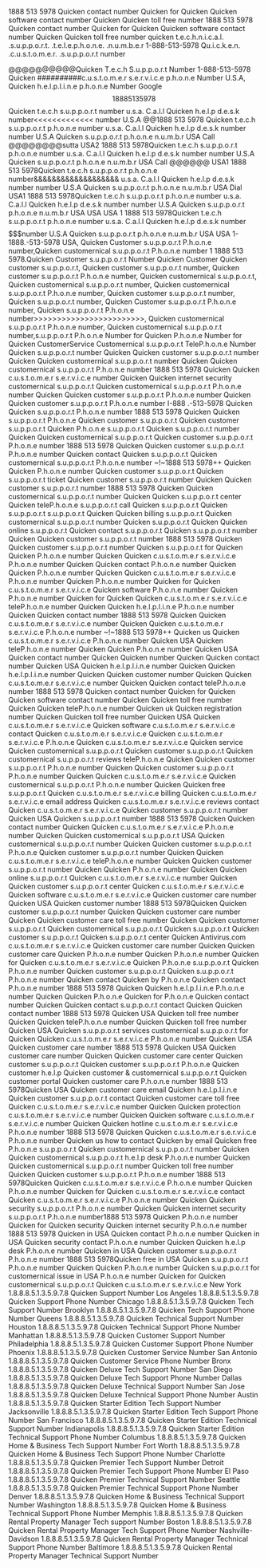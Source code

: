 1888 513 5978 Quicken contact number Quicken for Quicken Quicken software contact number Quicken Quicken toll free number
1888 513 5978 Quicken contact number Quicken for Quicken Quicken software contact number Quicken Quicken toll free number
quicken t.e.c.h.n.i.c.a.l. .s.u.p.p.o.r.t. .t.e.l.e.p.h.o.n.e. .n.u.m.b.e.r 1-888-513-5978 Qu.i.c.k.e.n. .c.u.s.t.o.m.e.r. .s.u.p.p.o.r.t number

@@@@@@@@@@Quicken T.e.c.h S.u.p.p.o.r.t Number 1-888-513-5978 Quicken ##########c.u.s.t.o.m.e.r s.e.r.v.i.c.e p.h.o.n.e Number U.S.A, Quicken h.e.l.p.l.i.n.e p.h.o.n.e Number Google $$1888 513 5978 $$ Quicken t.e.c.h s.u.p.p.o.r.t number u.s.a. C.a.l.l Quicken h.e.l.p d.e.s.k number<<<<<<<<<<<<< number U.S.A @@1888 513 5978 Quicken t.e.c.h s.u.p.p.o.r.t p.h.o.n.e number u.s.a. C.a.l.l Quicken h.e.l.p d.e.s.k number number U.S.A Quicken s.u.p.p.o.r.t p.h.o.n.e n.u.m.b.r USA Call @@@@@@@@sutta USA2 1888 513 5978Quicken t.e.c.h s.u.p.p.o.r.t p.h.o.n.e number u.s.a. C.a.l.l Quicken h.e.l.p d.e.s.k number number U.S.A Quicken s.u.p.p.o.r.t p.h.o.n.e n.u.m.b.r USA Call @@@@@@ USA1 1888 513 5978Quicken t.e.c.h s.u.p.p.o.r.t p.h.o.n.e number&&&&&&&&&&&&&&&&&&& u.s.a. C.a.l.l Quicken h.e.l.p d.e.s.k number number U.S.A Quicken s.u.p.p.o.r.t p.h.o.n.e n.u.m.b.r USA Dial USA1 1888 513 5978Quicken t.e.c.h s.u.p.p.o.r.t p.h.o.n.e number u.s.a. C.a.l.l Quicken h.e.l.p d.e.s.k number number U.S.A Quicken s.u.p.p.o.r.t p.h.o.n.e n.u.m.b.r USA USA USA 1 1888 513 5978Quicken t.e.c.h s.u.p.p.o.r.t p.h.o.n.e number u.s.a. C.a.l.l Quicken h.e.l.p d.e.s.k number $$$$$$$$$$$$$$$$$$$number U.S.A Quicken s.u.p.p.o.r.t p.h.o.n.e n.u.m.b.r USA USA 1-1888.-513-5978 USA, Quicken Customer s.u.p.p.o.r.t P.h.o.n.e number,Quicken customernical s.u.p.p.o.r.t P.h.o.n.e number 1 1888 513 5978.Quicken Customer s.u.p.p.o.r.t Number Quicken Customer Quicken customer s.u.p.p.o.r.t, Quicken customer s.u.p.p.o.r.t number, Quicken customer s.u.p.p.o.r.t P.h.o.n.e number, Quicken customernical s.u.p.p.o.r.t, Quicken customernical s.u.p.p.o.r.t number, Quicken customernical s.u.p.p.o.r.t P.h.o.n.e number, Quicken customer s.u.p.p.o.r.t number, Quicken s.u.p.p.o.r.t number, Quicken Customer s.u.p.p.o.r.t P.h.o.n.e number, Quicken s.u.p.p.o.r.t P.h.o.n.e number>>>>>>>>>>>>>>>>>>>>>>>>, Quicken customernical s.u.p.p.o.r.t P.h.o.n.e number, Quicken customernical s.u.p.p.o.r.t number,s.u.p.p.o.r.t P.h.o.n.e Number for Quicken P.h.o.n.e Number for Quicken CustomerService Customernical s.u.p.p.o.r.t TeleP.h.o.n.e Number Quicken s.u.p.p.o.r.t number Quicken Quicken customer s.u.p.p.o.r.t number Quicken Quicken customernical s.u.p.p.o.r.t number Quicken Quicken customernical s.u.p.p.o.r.t P.h.o.n.e number 1888 513 5978 Quicken Quicken c.u.s.t.o.m.e.r s.e.r.v.i.c.e number Quicken Quicken internet security customernical s.u.p.p.o.r.t Quicken customernical s.u.p.p.o.r.t P.h.o.n.e number Quicken Quicken customer s.u.p.p.o.r.t P.h.o.n.e number Quicken Quicken customer s.u.p.p.o.r.t P.h.o.n.e number I-888 .-513-5978 Quicken Quicken s.u.p.p.o.r.t P.h.o.n.e number 1888 513 5978 Quicken Quicken s.u.p.p.o.r.t P.h.o.n.e Quicken customer s.u.p.p.o.r.t Quicken customer s.u.p.p.o.r.t Quicken P.h.o.n.e s.u.p.p.o.r.t Quicken s.u.p.p.o.r.t number Quicken Quicken customernical s.u.p.p.o.r.t Quicken customer s.u.p.p.o.r.t P.h.o.n.e number 1888 513 5978 Quicken Quicken customer s.u.p.p.o.r.t P.h.o.n.e number Quicken contact Quicken s.u.p.p.o.r.t Quicken customernical s.u.p.p.o.r.t P.h.o.n.e number ~!~1888 513 5978++ Quicken Quicken P.h.o.n.e number Quicken customer s.u.p.p.o.r.t Quicken s.u.p.p.o.r.t ticket Quicken customer s.u.p.p.o.r.t number Quicken Quicken customer s.u.p.p.o.r.t number 1888 513 5978 Quicken Quicken customernical s.u.p.p.o.r.t number Quicken Quicken s.u.p.p.o.r.t center Quicken teleP.h.o.n.e s.u.p.p.o.r.t call Quicken s.u.p.p.o.r.t Quicken s.u.p.p.o.r.t s.u.p.p.o.r.t Quicken Quicken billing s.u.p.p.o.r.t Quicken customernical s.u.p.p.o.r.t number Quicken s.u.p.p.o.r.t Quicken Quicken online s.u.p.p.o.r.t Quicken contact s.u.p.p.o.r.t Quicken s.u.p.p.o.r.t number Quicken Quicken customer s.u.p.p.o.r.t number 1888 513 5978 Quicken Quicken customer s.u.p.p.o.r.t number Quicken s.u.p.p.o.r.t for Quicken Quicken P.h.o.n.e number Quicken Quicken c.u.s.t.o.m.e.r s.e.r.v.i.c.e P.h.o.n.e number Quicken Quicken contact P.h.o.n.e number Quicken Quicken P.h.o.n.e number Quicken Quicken c.u.s.t.o.m.e.r s.e.r.v.i.c.e P.h.o.n.e number Quicken P.h.o.n.e number Quicken for Quicken c.u.s.t.o.m.e.r s.e.r.v.i.c.e Quicken software P.h.o.n.e number Quicken P.h.o.n.e number Quicken for Quicken Quicken c.u.s.t.o.m.e.r s.e.r.v.i.c.e teleP.h.o.n.e number Quicken Quicken h.e.l.p.l.i.n.e P.h.o.n.e number Quicken Quicken contact number 1888 513 5978 Quicken Quicken c.u.s.t.o.m.e.r s.e.r.v.i.c.e number Quicken Quicken c.u.s.t.o.m.e.r s.e.r.v.i.c.e P.h.o.n.e number ~!~1888 513 5978++ Quicken us Quicken c.u.s.t.o.m.e.r s.e.r.v.i.c.e P.h.o.n.e number Quicken USA Quicken teleP.h.o.n.e number Quicken Quicken P.h.o.n.e number Quicken USA Quicken contact number Quicken Quicken number Quicken Quicken contact number Quicken USA Quicken h.e.l.p.l.i.n.e number Quicken Quicken h.e.l.p.l.i.n.e number Quicken Quicken customer number Quicken Quicken c.u.s.t.o.m.e.r s.e.r.v.i.c.e number Quicken Quicken contact teleP.h.o.n.e number 1888 513 5978 Quicken contact number Quicken for Quicken Quicken software contact number Quicken Quicken toll free number Quicken Quicken teleP.h.o.n.e number Quicken uk Quicken registration number Quicken Quicken toll free number Quicken USA Quicken c.u.s.t.o.m.e.r s.e.r.v.i.c.e Quicken software c.u.s.t.o.m.e.r s.e.r.v.i.c.e contact Quicken c.u.s.t.o.m.e.r s.e.r.v.i.c.e Quicken c.u.s.t.o.m.e.r s.e.r.v.i.c.e P.h.o.n.e Quicken c.u.s.t.o.m.e.r s.e.r.v.i.c.e Quicken service Quicken customernical s.u.p.p.o.r.t Quicken customer s.u.p.p.o.r.t Quicken customernical s.u.p.p.o.r.t reviews teleP.h.o.n.e Quicken Quicken customer s.u.p.p.o.r.t P.h.o.n.e number Quicken Quicken customer s.u.p.p.o.r.t P.h.o.n.e number Quicken Quicken c.u.s.t.o.m.e.r s.e.r.v.i.c.e Quicken customernical s.u.p.p.o.r.t P.h.o.n.e number Quicken Quicken free s.u.p.p.o.r.t Quicken c.u.s.t.o.m.e.r s.e.r.v.i.c.e billing Quicken c.u.s.t.o.m.e.r s.e.r.v.i.c.e email address Quicken c.u.s.t.o.m.e.r s.e.r.v.i.c.e reviews contact Quicken c.u.s.t.o.m.e.r s.e.r.v.i.c.e Quicken customer s.u.p.p.o.r.t number Quicken USA Quicken s.u.p.p.o.r.t number 1888 513 5978 Quicken Quicken contact number Quicken Quicken c.u.s.t.o.m.e.r s.e.r.v.i.c.e P.h.o.n.e number Quicken Quicken customernical s.u.p.p.o.r.t USA Quicken customernical s.u.p.p.o.r.t number Quicken Quicken customer s.u.p.p.o.r.t P.h.o.n.e Quicken customer s.u.p.p.o.r.t number Quicken Quicken c.u.s.t.o.m.e.r s.e.r.v.i.c.e teleP.h.o.n.e number Quicken Quicken customer s.u.p.p.o.r.t number Quicken Quicken P.h.o.n.e number Quicken Quicken online s.u.p.p.o.r.t Quicken c.u.s.t.o.m.e.r s.e.r.v.i.c.e number Quicken Quicken customer s.u.p.p.o.r.t center Quicken c.u.s.t.o.m.e.r s.e.r.v.i.c.e Quicken software c.u.s.t.o.m.e.r s.e.r.v.i.c.e Quicken customer care number Quicken USA Quicken customer number 1888 513 5978Quicken Quicken customer s.u.p.p.o.r.t number Quicken Quicken customer care number Quicken Quicken customer care toll free number Quicken Quicken customer s.u.p.p.o.r.t Quicken customernical s.u.p.p.o.r.t Quicken s.u.p.p.o.r.t Quicken customer s.u.p.p.o.r.t Quicken s.u.p.p.o.r.t center Quicken Antivirus.com c.u.s.t.o.m.e.r s.e.r.v.i.c.e Quicken customer care number Quicken Quicken customer care Quicken P.h.o.n.e number Quicken P.h.o.n.e number Quicken for Quicken c.u.s.t.o.m.e.r s.e.r.v.i.c.e Quicken P.h.o.n.e s.u.p.p.o.r.t Quicken P.h.o.n.e number Quicken customer s.u.p.p.o.r.t Quicken s.u.p.p.o.r.t P.h.o.n.e number Quicken contact Quicken by P.h.o.n.e Quicken contact P.h.o.n.e number 1888 513 5978 Quicken Quicken h.e.l.p.l.i.n.e P.h.o.n.e number Quicken Quicken P.h.o.n.e Quicken for P.h.o.n.e Quicken contact number Quicken Quicken contact s.u.p.p.o.r.t contact Quicken Quicken contact number 1888 513 5978 Quicken USA Quicken toll free number Quicken Quicken teleP.h.o.n.e number Quicken Quicken toll free number Quicken USA Quicken s.u.p.p.o.r.t services customernical s.u.p.p.o.r.t for Quicken Quicken c.u.s.t.o.m.e.r s.e.r.v.i.c.e P.h.o.n.e number Quicken USA Quicken customer care number 1888 513 5978 Quicken USA Quicken customer care number Quicken Quicken customer care center Quicken customer s.u.p.p.o.r.t Quicken customer s.u.p.p.o.r.t P.h.o.n.e Quicken customer h.e.l.p Quicken customer & customernical s.u.p.p.o.r.t Quicken customer portal Quicken customer care P.h.o.n.e number 1888 513 5978Quicken USA Quicken customer care email Quicken h.e.l.p.l.i.n.e Quicken customer s.u.p.p.o.r.t contact Quicken customer care toll free Quicken c.u.s.t.o.m.e.r s.e.r.v.i.c.e number Quicken Quicken protection c.u.s.t.o.m.e.r s.e.r.v.i.c.e number Quicken Quicken software c.u.s.t.o.m.e.r s.e.r.v.i.c.e number Quicken Quicken hotline c.u.s.t.o.m.e.r s.e.r.v.i.c.e P.h.o.n.e number 1888 513 5978 Quicken Quicken c.u.s.t.o.m.e.r s.e.r.v.i.c.e P.h.o.n.e number Quicken us how to contact Quicken by email Quicken free P.h.o.n.e s.u.p.p.o.r.t Quicken customernical s.u.p.p.o.r.t number Quicken Quicken customernical s.u.p.p.o.r.t h.e.l.p desk P.h.o.n.e number Quicken Quicken customernical s.u.p.p.o.r.t number Quicken toll free number Quicken Quicken customer s.u.p.p.o.r.t P.h.o.n.e number 1888 513 5978Quicken Quicken c.u.s.t.o.m.e.r s.e.r.v.i.c.e P.h.o.n.e number Quicken P.h.o.n.e number Quicken for Quicken c.u.s.t.o.m.e.r s.e.r.v.i.c.e contact Quicken c.u.s.t.o.m.e.r s.e.r.v.i.c.e P.h.o.n.e number Quicken Quicken security s.u.p.p.o.r.t P.h.o.n.e number Quicken Quicken internet security s.u.p.p.o.r.t P.h.o.n.e number1888 513 5978 Quicken P.h.o.n.e number Quicken for Quicken security Quicken internet security P.h.o.n.e number 1888 513 5978 Quicken in USA Quicken contact P.h.o.n.e number Quicken in USA Quicken security contact P.h.o.n.e number Quicken Quicken h.e.l.p desk P.h.o.n.e number Quicken in USA Quicken customer s.u.p.p.o.r.t P.h.o.n.e number 1888 513 5978Quicken free in USA Quicken s.u.p.p.o.r.t P.h.o.n.e number Quicken Quicken P.h.o.n.e number Quicken s.u.p.p.o.r.t for customernical issue in USA P.h.o.n.e number Quicken for Quicken customernical s.u.p.p.o.r.t Quicken c.u.s.t.o.m.e.r s.e.r.v.i.c.e
New York 1.8.8.8.5.1.3.5.9.7.8 Quicken Support Number
Los Angeles 1.8.8.8.5.1.3.5.9.7.8 Quicken Support Phone Number
Chicago 1.8.8.8.5.1.3.5.9.7.8 Quicken Tech Support Number
Brooklyn 1.8.8.8.5.1.3.5.9.7.8 Quicken Tech Support Phone Number
Queens 1.8.8.8.5.1.3.5.9.7.8 Quicken Technical Support Number
Houston 1.8.8.8.5.1.3.5.9.7.8 Quicken Technical Support Phone Number
Manhattan 1.8.8.8.5.1.3.5.9.7.8 Quicken Customer Support Number
Philadelphia 1.8.8.8.5.1.3.5.9.7.8 Quicken Customer Support Phone Number
Phoenix 1.8.8.8.5.1.3.5.9.7.8 Quicken Customer Service Number
San Antonio 1.8.8.8.5.1.3.5.9.7.8 Quicken Customer Service Phone Number
Bronx 1.8.8.8.5.1.3.5.9.7.8 Quicken Deluxe Tech Support Number
San Diego 1.8.8.8.5.1.3.5.9.7.8 Quicken Deluxe Tech Support Phone Number
Dallas 1.8.8.8.5.1.3.5.9.7.8 Quicken Deluxe Technical Support Number
San Jose 1.8.8.8.5.1.3.5.9.7.8 Quicken Deluxe Technical Support Phone Number
Austin 1.8.8.8.5.1.3.5.9.7.8 Quicken Starter Edition Tech Support Number
Jacksonville 1.8.8.8.5.1.3.5.9.7.8 Quicken Starter Edition Tech Support Phone Number
San Francisco 1.8.8.8.5.1.3.5.9.7.8 Quicken Starter Edition Technical Support Number
Indianapolis 1.8.8.8.5.1.3.5.9.7.8 Quicken Starter Edition Technical Support Phone Number
Columbus 1.8.8.8.5.1.3.5.9.7.8 Quicken Home & Business Tech Support Number
Fort Worth 1.8.8.8.5.1.3.5.9.7.8 Quicken Home & Business Tech Support Phone Number
Charlotte 1.8.8.8.5.1.3.5.9.7.8 Quicken Premier Tech Support Number
Detroit 1.8.8.8.5.1.3.5.9.7.8 Quicken Premier Tech Support Phone Number
El Paso 1.8.8.8.5.1.3.5.9.7.8 Quicken Premier Technical Support Number
Seattle 1.8.8.8.5.1.3.5.9.7.8 Quicken Premier Technical Support Phone Number
Denver 1.8.8.8.5.1.3.5.9.7.8 Quicken Home & Business Technical Support Number
Washington 1.8.8.8.5.1.3.5.9.7.8 Quicken Home & Business Technical Support Phone Number
Memphis 1.8.8.8.5.1.3.5.9.7.8 Quicken Rental Property Manager Tech support Number
Boston 1.8.8.8.5.1.3.5.9.7.8 Quicken Rental Property Manager Tech Support Phone Number
Nashville-Davidson 1.8.8.8.5.1.3.5.9.7.8 Quicken Rental Property Manager Technical Support Phone Number
Baltimore 1.8.8.8.5.1.3.5.9.7.8 Quicken Rental Property Manager Technical Support Number